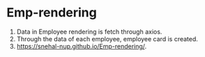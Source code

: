 # Emp-rendering
1. Data in Employee rendering is fetch through axios.
2. Through the data of each employee, employee card is created.
3. https://snehal-nup.github.io/Emp-rendering/.
